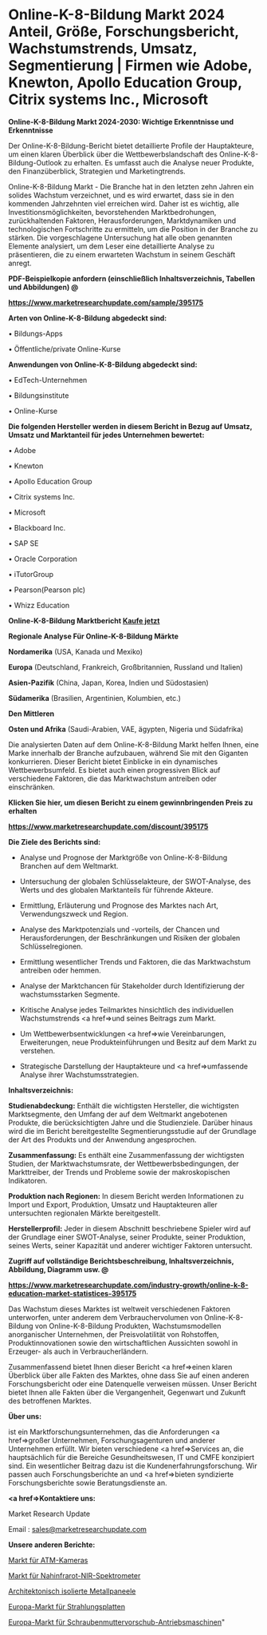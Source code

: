 # Online-K-8-Bildung Markt 2024 Anteil, Größe, Forschungsbericht, Wachstumstrends, Umsatz, Segmentierung | Firmen wie Adobe, Knewton, Apollo Education Group, Citrix systems Inc., Microsoft

<strong>Online-K-8-Bildung Markt 2024-2030: Wichtige Erkenntnisse und Erkenntnisse</strong>

Der Online-K-8-Bildung-Bericht bietet detaillierte Profile der Hauptakteure, um einen klaren Überblick über die Wettbewerbslandschaft des Online-K-8-Bildung-Outlook zu erhalten. Es umfasst auch die Analyse neuer Produkte, den Finanzüberblick, Strategien und Marketingtrends.

Online-K-8-Bildung Markt - Die Branche hat in den letzten zehn Jahren ein solides Wachstum verzeichnet, und es wird erwartet, dass sie in den kommenden Jahrzehnten viel erreichen wird. Daher ist es wichtig, alle Investitionsmöglichkeiten, bevorstehenden Marktbedrohungen, zurückhaltenden Faktoren, Herausforderungen, Marktdynamiken und technologischen Fortschritte zu ermitteln, um die Position in der Branche zu stärken. Die vorgeschlagene Untersuchung hat alle oben genannten Elemente analysiert, um dem Leser eine detaillierte Analyse zu präsentieren, die zu einem erwarteten Wachstum in seinem Geschäft anregt.



<strong><b>PDF-Beispielkopie anfordern (einschließlich Inhaltsverzeichnis, Tabellen und Abbildungen) @ </b></strong>

<strong><a href=https://www.marketresearchupdate.com/sample/395175>

<strong>https://www.marketresearchupdate.com/sample/395175</u></a></strong></strong>



<strong>Arten von Online-K-8-Bildung abgedeckt sind:</strong>

• Bildungs-Apps

• Öffentliche/private Online-Kurse



<strong>Anwendungen von Online-K-8-Bildung abgedeckt sind:</strong>

• EdTech-Unternehmen

• Bildungsinstitute

• Online-Kurse



<strong>Die folgenden Hersteller werden in diesem Bericht in Bezug auf Umsatz, Umsatz und Marktanteil für jedes Unternehmen bewertet:</strong>

• Adobe

• Knewton

• Apollo Education Group

• Citrix systems Inc.

• Microsoft

• Blackboard Inc.

• SAP SE

• Oracle Corporation

• iTutorGroup

• Pearson(Pearson plc)

• Whizz Education



<strong>Online-K-8-Bildung Marktbericht <a href=https://www.marketresearchupdate.com/buynow/395175>Kaufe jetzt</a></strong>



<strong>Regionale Analyse Für Online-K-8-Bildung Märkte</strong>



<strong>Nordamerika</strong> (USA, Kanada und Mexiko)



<strong>Europa</strong> (Deutschland, Frankreich, Großbritannien, Russland und Italien)



<strong>Asien-Pazifik</strong> (China, Japan, Korea, Indien und Südostasien)



<strong>Südamerika</strong> (Brasilien, Argentinien, Kolumbien, etc.)



<strong>Den Mittleren</strong> 

<strong>Osten und Afrika</strong> (Saudi-Arabien, VAE, ägypten, Nigeria und Südafrika)

Die analysierten Daten auf dem Online-K-8-Bildung Markt helfen Ihnen, eine Marke innerhalb der Branche aufzubauen, während Sie mit den Giganten konkurrieren. Dieser Bericht bietet Einblicke in ein dynamisches Wettbewerbsumfeld. Es bietet auch einen progressiven Blick auf verschiedene Faktoren, die das Marktwachstum antreiben oder einschränken.



<strong>Klicken Sie hier, um diesen Bericht zu einem gewinnbringenden Preis zu erhalten
</strong>

<strong><a href=https://www.marketresearchupdate.com/discount/395175>https://www.marketresearchupdate.com/discount/395175</b></u></strong></a>



<strong>Die Ziele des Berichts sind:</strong>

- Analyse und Prognose der Marktgröße von Online-K-8-Bildung Branchen auf dem Weltmarkt.

- Untersuchung der globalen Schlüsselakteure, der SWOT-Analyse, des Werts und des globalen Marktanteils für führende Akteure.

- Ermittlung, Erläuterung und Prognose des Marktes nach Art, Verwendungszweck und Region.

- Analyse des Marktpotenzials und -vorteils, der Chancen und Herausforderungen, der Beschränkungen und Risiken der globalen Schlüsselregionen.

- Ermittlung wesentlicher Trends und Faktoren, die das Marktwachstum antreiben oder hemmen.

- Analyse der Marktchancen für Stakeholder durch Identifizierung der wachstumsstarken Segmente.

- Kritische Analyse jedes Teilmarktes hinsichtlich des individuellen Wachstumstrends <a href=>und</a> seines Beitrags zum Markt.

- Um Wettbewerbsentwicklungen <a href=>wie</a> Vereinbarungen, Erweiterungen, neue Produkteinführungen und Besitz auf dem Markt zu verstehen.

- Strategische Darstellung der Hauptakteure und <a href=>umfas</a>sende Analyse ihrer Wachstumsstrategien.



<strong>Inhaltsverzeichnis:</strong>



<strong>Studienabdeckung:</strong> Enthält die wichtigsten Hersteller, die wichtigsten Marktsegmente, den Umfang der auf dem Weltmarkt angebotenen Produkte, die berücksichtigten Jahre und die Studienziele. Darüber hinaus wird die im Bericht bereitgestellte Segmentierungsstudie auf der Grundlage der Art des Produkts und der Anwendung angesprochen.



<strong>Zusammenfassung:</strong> Es enthält eine Zusammenfassung der wichtigsten Studien, der Marktwachstumsrate, der Wettbewerbsbedingungen, der Markttreiber, der Trends und Probleme sowie der makroskopischen Indikatoren.



<strong>Produktion nach Regionen:</strong> In diesem Bericht werden Informationen zu Import und Export, Produktion, Umsatz und Hauptakteuren aller untersuchten regionalen Märkte bereitgestellt.



<strong>Herstellerprofil:</strong> Jeder in diesem Abschnitt beschriebene Spieler wird auf der Grundlage einer SWOT-Analyse, seiner Produkte, seiner Produktion, seines Werts, seiner Kapazität und anderer wichtiger Faktoren untersucht.



<strong><b>Zugriff auf vollständige Berichtsbeschreibung, Inhaltsverzeichnis, Abbildung, Diagramm usw. @ </b></strong>

<strong><a href=https://www.marketresearchupdate.com/industry-growth/online-k-8-education-market-statistices-395175>https://www.marketresearchupdate.com/industry-growth/online-k-8-education-market-statistices-395175</a></strong>

Das Wachstum dieses Marktes ist weltweit verschiedenen Faktoren unterworfen, unter anderem dem Verbrauchervolumen von Online-K-8-Bildung von Online-K-8-Bildung Produkten, Wachstumsmodellen anorganischer Unternehmen, der Preisvolatilität von Rohstoffen, Produktinnovationen sowie den wirtschaftlichen Aussichten sowohl in Erzeuger- als auch in Verbraucherländern.

Zusammenfassend bietet Ihnen dieser Bericht <a href=>einen</a> klaren Überblick über alle Fakten des Marktes, ohne dass Sie auf einen anderen Forschungsbericht oder eine Datenquelle verweisen müssen. Unser Bericht bietet Ihnen alle Fakten über die Vergangenheit, Gegenwart und Zukunft des betroffenen Marktes.



<strong>Über uns:</strong>

 ist ein Marktforschungsunternehmen, das die Anforderungen <a href=>großer</a> Unternehmen, Forschungsagenturen und anderer Unternehmen erfüllt. Wir bieten verschiedene <a href=>Services</a> an, die hauptsächlich für die Bereiche Gesundheitswesen, IT und CMFE konzipiert sind. Ein wesentlicher Beitrag dazu ist die Kundenerfahrungsforschung. Wir passen auch Forschungsberichte an und <a href=>bieten</a> syndizierte Forschungsberichte sowie Beratungsdienste an.



<strong><a href=>Kontaktiere uns:</a></strong>

Market Research Update

Email : sales@marketresearchupdate.com



<strong>Unsere anderen Berichte:</strong>

<a href=https://www.linkedin.com/pulse/atm-dedicated-camera-market-2023-2029-in-depth-report>Markt für ATM-Kameras</a>

<a href=https://www.linkedin.com/pulse/near-infrared-nir-spectrometers-market-future-scope-demands>Markt für Nahinfrarot-NIR-Spektrometer</a>

<a href=https://www.linkedin.com/pulse/architectural-insulated-metal-panels>Architektonisch isolierte Metallpaneele</a>

<a href=https://www.linkedin.com/pulse/europe-radiant-panels-market-2023-thriving-tremendous>Europa-Markt für Strahlungsplatten</a>

<a href=https://www.linkedin.com/pulse/europe-screw-nut-feeding-driving-machine-market>Europa-Markt für Schraubenmuttervorschub-Antriebsmaschinen</a>"

